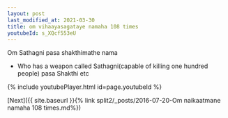 ```yaml
---
layout: post
last_modified_at: 2021-03-30
title: om vihaayasagataye namaha 108 times
youtubeId: s_XQcf553eU
---
```

 
 
Om Sathagni pasa shakthimathe nama 
 
 -  Who has a weapon called Sathagni(capable of killing one hundred people)   pasa  Shakthi etc  
 
  
 
  
 
 
 
 
 
 


{% include youtubePlayer.html id=page.youtubeId %}
 
[Next]({{ site.baseurl }}{% link  split2/_posts/2016-07-20-Om naikaatmane namaha 108 times.md%})
 
